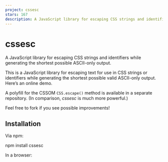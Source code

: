 ```yaml
---
project: cssesc
stars: 167
description: A JavaScript library for escaping CSS strings and identifiers while generating the shortest possible ASCII-only output.
---
```


cssesc
======

A JavaScript library for escaping CSS strings and identifiers while generating the shortest possible ASCII-only output.

This is a JavaScript library for escaping text for use in CSS strings or identifiers while generating the shortest possible valid ASCII-only output. Here’s an online demo.

A polyfill for the CSSOM `CSS.escape()` method is available in a separate repository. (In comparison, _cssesc_ is much more powerful.)

Feel free to fork if you see possible improvements!

Installation
------------

Via npm:

npm install cssesc

In a browser:

<script src\="cssesc.js"\></script\>

In Node.js:

const cssesc \= require('cssesc');

In Ruby using the `ruby-cssesc` wrapper gem:

gem install ruby-cssesc

require 'ruby-cssesc'
CSSEsc.escape('I ♥ Ruby', is\_identifier: true)

In Sass using `sassy-escape`:

gem install sassy-escape

body {
  content: escape('I ♥ Sass', $is-identifier: true);
}

API
---

### `cssesc(value, options)`

This function takes a value and returns an escaped version of the value where any characters that are not printable ASCII symbols are escaped using the shortest possible (but valid) escape sequences for use in CSS strings or identifiers.

cssesc('Ich ♥ Bücher');
// → 'Ich \\\\2665  B\\\\FC cher'

cssesc('foo 𝌆 bar');
// → 'foo \\\\1D306  bar'

By default, `cssesc` returns a string that can be used as part of a CSS string. If the target is a CSS identifier rather than a CSS string, use the `isIdentifier: true` setting (see below).

The optional `options` argument accepts an object with the following options:

#### `isIdentifier`

The default value for the `isIdentifier` option is `false`. This means that the input text will be escaped for use in a CSS string literal. If you want to use the result as a CSS identifier instead (in a selector, for example), set this option to `true`.

cssesc('123a2b');
// → '123a2b'

cssesc('123a2b', {
  'isIdentifier': true
});
// → '\\\\31 23a2b'

#### `quotes`

The default value for the `quotes` option is `'single'`. This means that any occurences of `'` in the input text will be escaped as `\'`, so that the output can be used in a CSS string literal wrapped in single quotes.

cssesc('Lorem ipsum "dolor" sit \\'amet\\' etc.');
// → 'Lorem ipsum "dolor" sit \\\\\\'amet\\\\\\' etc.'
// → "Lorem ipsum \\"dolor\\" sit \\\\'amet\\\\' etc."

cssesc('Lorem ipsum "dolor" sit \\'amet\\' etc.', {
  'quotes': 'single'
});
// → 'Lorem ipsum "dolor" sit \\\\\\'amet\\\\\\' etc.'
// → "Lorem ipsum \\"dolor\\" sit \\\\'amet\\\\' etc."

If you want to use the output as part of a CSS string literal wrapped in double quotes, set the `quotes` option to `'double'`.

cssesc('Lorem ipsum "dolor" sit \\'amet\\' etc.', {
  'quotes': 'double'
});
// → 'Lorem ipsum \\\\"dolor\\\\" sit \\'amet\\' etc.'
// → "Lorem ipsum \\\\\\"dolor\\\\\\" sit 'amet' etc."

#### `wrap`

The `wrap` option takes a boolean value (`true` or `false`), and defaults to `false` (disabled). When enabled, the output will be a valid CSS string literal wrapped in quotes. The type of quotes can be specified through the `quotes` setting.

cssesc('Lorem ipsum "dolor" sit \\'amet\\' etc.', {
  'quotes': 'single',
  'wrap': true
});
// → '\\'Lorem ipsum "dolor" sit \\\\\\'amet\\\\\\' etc.\\''
// → "\\'Lorem ipsum \\"dolor\\" sit \\\\\\'amet\\\\\\' etc.\\'"

cssesc('Lorem ipsum "dolor" sit \\'amet\\' etc.', {
  'quotes': 'double',
  'wrap': true
});
// → '"Lorem ipsum \\\\"dolor\\\\" sit \\'amet\\' etc."'
// → "\\"Lorem ipsum \\\\\\"dolor\\\\\\" sit \\'amet\\' etc.\\""

#### `escapeEverything`

The `escapeEverything` option takes a boolean value (`true` or `false`), and defaults to `false` (disabled). When enabled, all the symbols in the output will be escaped, even printable ASCII symbols.

cssesc('lolwat"foo\\'bar', {
  'escapeEverything': true
});
// → '\\\\6C\\\\6F\\\\6C\\\\77\\\\61\\\\74\\\\"\\\\66\\\\6F\\\\6F\\\\\\'\\\\62\\\\61\\\\72'
// → "\\\\6C\\\\6F\\\\6C\\\\77\\\\61\\\\74\\\\\\"\\\\66\\\\6F\\\\6F\\\\'\\\\62\\\\61\\\\72"

#### Overriding the default options globally

The global default settings can be overridden by modifying the `css.options` object. This saves you from passing in an `options` object for every call to `encode` if you want to use the non-default setting.

// Read the global default setting for \`escapeEverything\`:
cssesc.options.escapeEverything;
// → \`false\` by default

// Override the global default setting for \`escapeEverything\`:
cssesc.options.escapeEverything \= true;

// Using the global default setting for \`escapeEverything\`, which is now \`true\`:
cssesc('foo © bar ≠ baz 𝌆 qux');
// → '\\\\66\\\\6F\\\\6F\\\\ \\\\A9\\\\ \\\\62\\\\61\\\\72\\\\ \\\\2260\\\\ \\\\62\\\\61\\\\7A\\\\ \\\\1D306\\\\ \\\\71\\\\75\\\\78'

### `cssesc.version`

A string representing the semantic version number.

### Using the `cssesc` binary

To use the `cssesc` binary in your shell, simply install cssesc globally using npm:

npm install -g cssesc

After that you will be able to escape text for use in CSS strings or identifiers from the command line:

$ cssesc 'föo ♥ bår 𝌆 baz'
f\\F6o \\2665  b\\E5r \\1D306  baz

If the output needs to be a CSS identifier rather than part of a string literal, use the `-i`/`--identifier` option:

$ cssesc --identifier 'föo ♥ bår 𝌆 baz'
f\\F6o\\ \\2665\\ b\\E5r\\ \\1D306\\ baz

See `cssesc --help` for the full list of options.

Support
-------

This library supports the Node.js and browser versions mentioned in `.babelrc`. For a version that supports a wider variety of legacy browsers and environments out-of-the-box, see v0.1.0.

Author
------

Mathias Bynens

License
-------

This library is available under the MIT license.
